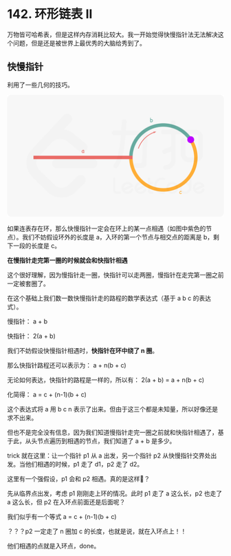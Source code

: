# 142. 环形链表 II
万物皆可哈希表，但是这样内存消耗比较大。我一开始觉得快慢指针法无法解决这个问题，但是还是被世界上最优秀的大脑给秀到了。

## 快慢指针
利用了一些几何的技巧。

![](1.png)

如果连表存在环，那么快慢指针一定会在环上的某一点相遇（如图中紫色的节点）。我们不妨假设环外的长度是 a，入环的第一个节点与相交点的距离是 b，剩下一段的长度是 c。

**在慢指针走完第一圈的时候就会和快指针相遇**

这个很好理解，因为慢指针走一圈，快指针可以走两圈，慢指针在走完第一圈之前一定被套圈了。

在这个基础上我们数一数快慢指针走的路程的数学表达式（基于 a b c 的表达式）。

慢指针： a + b

快指针： 2(a + b)

我们不妨假设快慢指针相遇时，**快指针在环中绕了 n 圈**。

那么快指针路程还可以表示为： a + n(b + c)

无论如何表达，快指针的路程是一样的，所以有： 2(a + b) = a + n(b + c)

化简得： a = c + (n-1)(b + c)

这个表达式将 a 用 b c n 表示了出来。但由于这三个都是未知量，所以好像还是求不出来。

但也不是完全没有信息，因为我们知道慢指针走完一圈之前就和快指针相遇了，基于此，从头节点遍历到相遇的节点，我们知道了 a + b 是多少。

trick 就在这里：让一个指针 p1 从 a 出发，另一个指针 p2 从快慢指针交界处出发。当他们相遇的时候，p1 走了 d1，p2 走了 d2。

这里有一个强假设，p1 会和 p2 相遇。真的是这样🏇？

先从临界点出发，考虑 p1 刚刚走上环的情况。此时 p1 走了 a 这么长，p2 也走了 a 这么长，但 p2 在入环点前面还是后面呢？

我们似乎有一个等式 a = c + (n-1)(b + c)

？？？p2 一定走了 n 圈加 c 的长度，也就是说，就在入环点上！！

他们相遇的点就是入环点，done。
